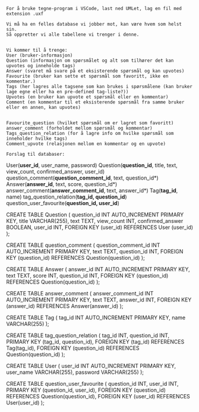 


    For å bruke tegne-program i VSCode, last ned UMLet, lag en fil med extension .uxf

    Vi må ha en felles database vi jobber mot, kan være hvem som helst sin.
    Så oppretter vi alle tabellene vi trenger i denne.


    Vi kommer til å trenge:
    User (bruker-informasjon)
    Question (informasjon om spørsmålet og alt som tilhører det kan upvotes og inneholde tags)
    Answer (svaret må svare på et eksisterende spørsmål og kan upvotes)
    Favourite (bruker kan sette et spørsmål som favoritt, ikke en kommentar.)
    Tags (her lagres alle tagsene som kan brukes i spørsmålene (kan bruker lage egne eller ha en pre-defined tag-liste?))
    Upvotes (en bruker kan upvote et spørsmål eller en kommentar)
    Comment (en kommentar til et eksisterende spørsmål fra samme bruker eller en annen, kan upvotes)


    Favourite_question (hvilket spørsmål om er lagret som favoritt)
    answer_comment (forholdet mellom spørsmål og kommentar)
    Tags_question_relation (for å lagre info om hvilke spørsmål som inneholder hvilke tags)
    Comment_upvote (relasjonen mellom en kommentar og en upvote)

    Forslag til databaser:



User(__user_id__, user_name, password)
Question(__question_id__, title, text, view_count, confirmed_answer, user_id)
question_comment(__question_comment_id__, text, question_id*)
Answer(__answer_id__, text, score, question_id*)
answer_comment(__answer_comment_id__, text, answer_id*)
Tag(__tag_id__, name)
tag_question_relation(__tag_id, question_id__)
question_user_favourite(__question_id, user_id__)









CREATE TABLE Question (
    question_id INT AUTO_INCREMENT PRIMARY KEY,
    title VARCHAR(255),
    text TEXT,
    view_count INT,
    confirmed_answer BOOLEAN,
    user_id INT,
    FOREIGN KEY (user_id) REFERENCES User (user_id)
    );

CREATE TABLE question_comment (
    question_comment_id INT AUTO_INCREMENT PRIMARY KEY,
    text TEXT,
    question_id INT,
    FOREIGN KEY (question_id) REFERENCES Question(question_id)
);

CREATE TABLE Answer (
    answer_id INT AUTO_INCREMENT PRIMARY KEY,
    text TEXT,
    score INT,
    question_id INT,
    FOREIGN KEY (question_id) REFERENCES Question(question_id)
);

CREATE TABLE answer_comment (
    answer_comment_id INT AUTO_INCREMENT PRIMARY KEY,
    text TEXT,
    answer_id INT,
    FOREIGN KEY (answer_id) REFERENCES Answer(answer_id)
);

CREATE TABLE Tag (
    tag_id INT AUTO_INCREMENT PRIMARY KEY,
    name VARCHAR(255)
);

CREATE TABLE tag_question_relation (
    tag_id INT,
    question_id INT,
    PRIMARY KEY (tag_id, question_id),
    FOREIGN KEY (tag_id) REFERENCES Tag(tag_id),
    FOREIGN KEY (question_id) REFERENCES Question(question_id)
);

CREATE TABLE User (
    user_id INT AUTO_INCREMENT PRIMARY KEY,
    user_name VARCHAR(255),
    password VARCHAR(255)
);

CREATE TABLE question_user_favourite (
    question_id INT,
    user_id INT,
    PRIMARY KEY (question_id, user_id),
    FOREIGN KEY (question_id) REFERENCES Question(question_id),
    FOREIGN KEY (user_id) REFERENCES User(user_id)
);
